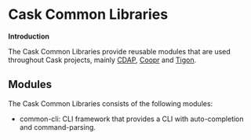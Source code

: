 # Cask Common Libraries

**Introduction**

The Cask Common Libraries provide reusable modules that are used throughout Cask projects,
mainly [CDAP](https://github.com/caskdata/cdap), [Coopr](https://github.com/caskdata/coopr) and [Tigon](https://github.com/caskdata/tigon).

## Modules

The Cask Common Libraries consists of the following modules:
* common-cli: CLI framework that provides a CLI with auto-completion and command-parsing.

